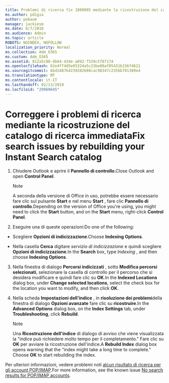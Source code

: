 ```yaml
---
title: Problemi di ricerca fix 1800005 mediante la ricostruzione del catalogo di ricerca immediata
ms.author: pdigia
author: pebaum
manager: jackiesm
ms.date: 6/7/2018
ms.audience: Admin
ms.topic: article
ROBOTS: NOINDEX, NOFOLLOW
localization_priority: Normal
ms.collection: Adm_O365
ms.custom: Adm_O365
ms.assetid: 812a5c80-db64-43de-a892-f539c5f87174
ms.openlocfilehash: 62e4ff4d5e05324a5c23be08af85431b156f4621
ms.sourcegitcommit: 6bd248764239282688cac98347c2356b701389e4
ms.translationtype: MT
ms.contentlocale: it-IT
ms.lasthandoff: 02/13/2019
ms.locfileid: "29969645"
---
```

# <a name="fix-search-issues-by-rebuilding-your-instant-search-catalog"></a><span data-ttu-id="21725-102">Correggere i problemi di ricerca mediante la ricostruzione del catalogo di ricerca immediata</span><span class="sxs-lookup"><span data-stu-id="21725-102">Fix search issues by rebuilding your Instant Search catalog</span></span>

1. <span data-ttu-id="21725-103">Chiudere Outlook e aprire il **Pannello di controllo**.</span><span class="sxs-lookup"><span data-stu-id="21725-103">Close Outlook and open **Control Panel**.</span></span>
    
    > [!NOTE]
    > <span data-ttu-id="21725-104">A seconda della versione di Office in uso, potrebbe essere necessario fare clic sul pulsante **Start** e nel menu **Start** , fare clic **Pannello di controllo**.</span><span class="sxs-lookup"><span data-stu-id="21725-104">Depending on the version of Office you're using, you might need to click the **Start** button, and on the **Start** menu, right-click **Control Panel**.</span></span> 
  
2. <span data-ttu-id="21725-105">Eseguire una di queste operazioni:</span><span class="sxs-lookup"><span data-stu-id="21725-105">Do one of the following:</span></span>
    
  - <span data-ttu-id="21725-106">Scegliere **Opzioni di indicizzazione**.</span><span class="sxs-lookup"><span data-stu-id="21725-106">Choose **Indexing Options**.</span></span>
    
  - <span data-ttu-id="21725-107">Nella casella **Cerca** digitare *servizio di indicizzazione* e quindi scegliere **Opzioni di indicizzazione**.</span><span class="sxs-lookup"><span data-stu-id="21725-107">In the **Search** box, type  *Indexing*  , and then choose **Indexing Options**.</span></span>
    
3. <span data-ttu-id="21725-108">Nella finestra di dialogo **Percorsi indicizzati** , sotto **Modifica percorsi selezionati**, selezionare la casella di controllo per il percorso che si desidera modificare e quindi fare clic su **OK**.</span><span class="sxs-lookup"><span data-stu-id="21725-108">In the **Indexed Locations** dialog box, under **Change selected locations**, select the check box for the location you want to modify, and then click **OK**.</span></span>
    
4. <span data-ttu-id="21725-109">Nella scheda **Impostazioni dell'indice** , in **risoluzione dei problemi**della finestra di dialogo **Opzioni avanzate** fare clic su **ricostruire**.</span><span class="sxs-lookup"><span data-stu-id="21725-109">In the **Advanced Options** dialog box, on the **Index Settings** tab, under **Troubleshooting**, click **Rebuild**.</span></span>
    
    > [!NOTE]
    > <span data-ttu-id="21725-p101">Una **Ricostruzione dell'indice** di dialogo di avviso che viene visualizzata la "indice può richiedere molto tempo per il completamento." Fare clic su **OK** per avviare la ricostruzione dell'indice.</span><span class="sxs-lookup"><span data-stu-id="21725-p101">A **Rebuild Index** dialog box opens warning that the "index might take a long time to complete." Choose **OK** to start rebuilding the index.</span></span> 
  
<span data-ttu-id="21725-112">Per ulteriori informazioni, vedere problemi noti [alcun risultato di ricerca per gli account POP/IMAP](https://support.office.com/article/51c9d2c7-a3db-4358-afdf-50d3a9e57039.aspx).</span><span class="sxs-lookup"><span data-stu-id="21725-112">For more information, see the known issue [No search results for POP/IMAP accounts](https://support.office.com/article/51c9d2c7-a3db-4358-afdf-50d3a9e57039.aspx).</span></span>
  

